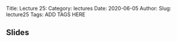 Title: Lecture 25:
Category: lectures
Date: 2020-06-05
Author: 
Slug: lecture25
Tags: ADD TAGS HERE


## Slides
<!-- - [PDF | Lecture 1: Description]({attach}presentation/Lecture1_Data.pdf) -->